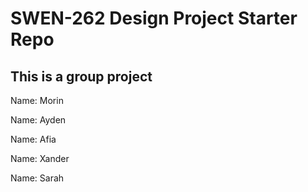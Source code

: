 # SWEN-262 Design Project Starter Repo

## This is a group project

Name: Morin 

Name: Ayden

Name: Afia

Name: Xander

Name: Sarah 
